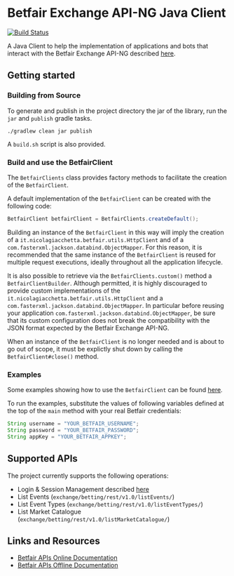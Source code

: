 # Betfair Exchange API-NG Java Client
[![Build Status](https://travis-ci.org/nicolagiacchetta/betfair-api-ng-client.svg?branch=master)](https://travis-ci.org/nicolagiacchetta/betfair-api-ng-client)

A Java Client to help the implementation of applications and bots that interact with the Betfair Exchange API-NG described [here](http://docs.developer.betfair.com/docs/).

## Getting started
### Building from Source
To generate and publish in the project directory the jar of the library, run the `jar` and `publish` gradle tasks.


```
./gradlew clean jar publish
```

A `build.sh` script is also provided.

### Build and use the BetfairClient
The `BetfairClients` class provides factory methods to facilitate the creation of the `BetfairClient`.

A default implementation of the `BetfairClient` can be created with the following code:

```Java
BetfairClient betfairClient = BetfairClients.createDefault();
```

Building an instance of the `BetfairClient` in this way will imply the creation of a `it.nicolagiacchetta.betfair.utils.HttpClient` and of a `com.fasterxml.jackson.databind.ObjectMapper`. For this reason, it is recommended that the same instance of the `BetfairClient` is reused for multiple request executions, ideally throughout all the application lifecycle. 

It is also possible to retrieve via the `BetfairClients.custom()` method a `BetfairClientBuilder`. Although permitted, it is highly discouraged to provide custom implementations of the `it.nicolagiacchetta.betfair.utils.HttpClient` and a `com.fasterxml.jackson.databind.ObjectMapper`. In particular before reusing your application `com.fasterxml.jackson.databind.ObjectMapper`, be sure that its custom configuration does not break the compatibility with the JSON format expected by the Betfair Exchange API-NG. 

When an instance of the `BetfairClient` is no longer needed and is about to go out of scope, it must be explictly shut down by calling the `BetfairClient#close()` method. 

### Examples
Some examples showing how to use the `BetfairClient` can be found [here](/src/main/java/it/nicolagiacchetta/betfair/Examples.java).

To run the examples, substitute the values of following variables defined at the top of the `main` method with your real Betfair credentials: 
```Java
String username = "YOUR_BETFAIR_USERNAME";
String password = "YOUR_BETFAIR_PASSWORD";
String appKey = "YOUR_BETFAIR_APPKEY";
```

## Supported APIs 
The project currently supports the following operations:

* Login & Session Management described [here](http://docs.developer.betfair.com/docs/pages/viewpage.action?pageId=3834909#Login&SessionManagement-Logout)
* List Events (`exchange/betting/rest/v1.0/listEvents/`)
* List Event Types (`exchange/betting/rest/v1.0/listEventTypes/`)
* List Market Catalogue (`exchange/betting/rest/v1.0/listMarketCatalogue/`)


## Links and Resources 
* [Betfair APIs Online Documentation](http://docs.developer.betfair.com/docs/)
* [Betfair APIs Offline Documentation](/Betfair%20APIs%20Offline%20Docs/)
